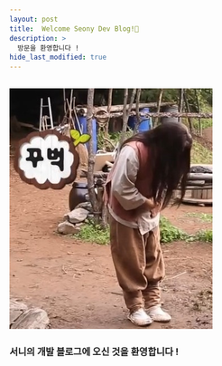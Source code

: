 ```yaml
---
layout: post
title:  Welcome Seony Dev Blog!💐
description: >
  방문을 환영합니다 !
hide_last_modified: true
---
```


![](/assets/img/intro/Hello.jpg)
-----

### 서니의 개발 블로그에 오신 것을 환영합니다 ! 